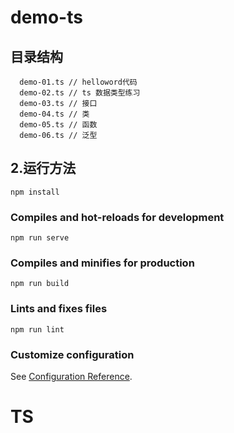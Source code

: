 # demo-ts
## 目录结构
```
  demo-01.ts // helloword代码
  demo-02.ts // ts 数据类型练习
  demo-03.ts // 接口
  demo-04.ts // 类
  demo-05.ts // 函数
  demo-06.ts // 泛型
 ```

## 2.运行方法
```
npm install
```

### Compiles and hot-reloads for development
```
npm run serve
```

### Compiles and minifies for production
```
npm run build
```

### Lints and fixes files
```
npm run lint
```

### Customize configuration
See [Configuration Reference](https://cli.vuejs.org/config/).
# TS
